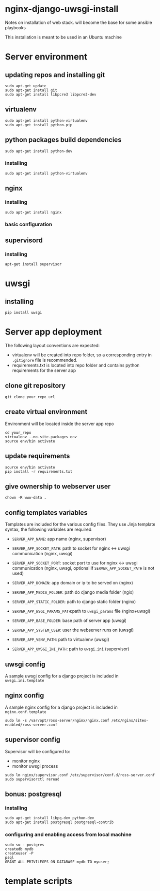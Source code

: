 # nginx-django-uwsgi-install
Notes on installation of web stack. will become the base for some ansible playbooks

This installation is meant to be used in an Ubuntu machine

# Server environment

## updating repos and installing git
```
sudo apt-get update
sudo apt-get install git
sudo apt-get install libpcre3 libpcre3-dev

```

## virtualenv
```
sudo apt-get install python-virtualenv
sudo apt-get install python-pip
```

## python packages build dependencies
```
sudo apt-get install python-dev
```


### installing 
```
sudo apt-get install python-virtualenv 
```

## nginx

### installing
```
sudo apt-get install nginx
```
### basic configuration

## supervisord
### installing
```
apt-get install supervisor
```

# uwsgi
## installing
```
pip install uwsgi
```

# Server app deployment
The following layout conventions are expected:

- virtualenv will be created into repo folder, so a corresponding entry in `.gitignore` file is recommended.
- requirements.txt is located into repo folder and contains python requirements for the server app

## clone git repository
```
git clone your_repo_url
```

## create virtual environment
Environment will be located inside the server app repo
```
cd your_repo
virtualenv --no-site-packages env
source env/bin activate
```

## update requirements
```
source env/bin activate
pip install -r requirements.txt
```


## give ownership to webserver user
```
chown -R www-data .
```

## config templates variables
Templates are included for the various config files. 
They use Jinja template syntax, the following variables are required:

* `SERVER_APP_NAME`: app name (nginx, supervisor)
* `SERVER_APP_SOCKET_PATH`: path to socket for nginx <-> uwsgi communication (nginx, uwsgi)
* `SERVER_APP_SOCKET_PORT`: socket port to use for nginx <-> uwsgi communication (nginx, uwsgi, optional if `SERVER_APP_SOCKET_PATH` is not used)
* `SERVER_APP_DOMAIN`: app domain or ip to be served on (nginx)
* `SERVER_APP_MEDIA_FOLDER`: path do django media folder (ngix)
* `SERVER_APP_STATIC_FOLDER`: path to django static folder (nginx)
* `SERVER_APP_WSGI_PARAMS_PATH`:path to `uwsgi_params` file (nginx+uwsgi)

* `SERVER_APP_BASE_FOLDER`: base path of server app (uwsgi)
* `SERVER_APP_SYSTEM_USER`: user the webserver runs on (uwsgi)
* `SERVER_APP_VENV_PATH`: path to virtualenv (uwsgi)
* `SERVER_APP_UWSGI_INI_PATH`: path to `uwsgi.ini` (supervisor)



## uwsgi config
A sample uwsgi config for a django project is included in `uwsgi.ini.template` 


## nginx config
A sample nginx config for a django project is included in `nginx.conf.template`

`sudo ln -s /var/opt/ross-server/nginx/nginx.conf /etc/nginx/sites-enabled/ross-server.conf`

## supervisor config
Supervisor will be configured to:
* monitor nginx
* monitor uwsgi process

```
sudo ln nginx/supervisor.conf /etc/supervisor/conf.d/ross-server.conf
sudo supervisorctl reread
```

## bonus: postgresql
### installing
```
sudo apt-get install libpq-dev python-dev
sudo apt-get install postgresql postgresql-contrib
```
### configuring and enabling access from local machine
```
sudo su - postgres
createdb mydb
createuser -P
psql
GRANT ALL PRIVILEGES ON DATABASE mydb TO myuser;
```



# template scripts
